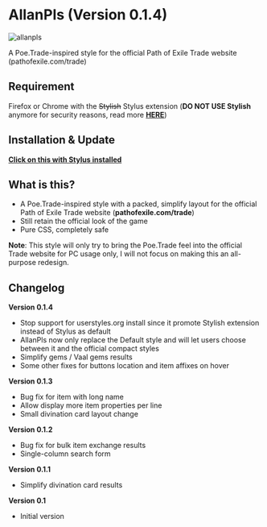 # AllanPls (Version 0.1.4)

![allanpls](https://user-images.githubusercontent.com/10634948/32416880-e5a4461a-c282-11e7-985d-630dc0869462.PNG)

A Poe.Trade-inspired style for the official Path of Exile Trade website (pathofexile.com/trade)

## Requirement

Firefox or Chrome with the ~~Stylish~~ Stylus extension (**DO NOT USE Stylish** anymore for security reasons, read more [**HERE**](https://robertheaton.com/2018/07/02/stylish-browser-extension-steals-your-internet-history/))

## Installation & Update

[**Click on this with Stylus installed**](https://raw.githubusercontent.com/survfate/AllanPls/master/allanpls_style.user.css)

## What is this?

- A Poe.Trade-inspired style with a packed, simplify layout for the official Path of Exile Trade website (**pathofexile.com/trade**)
- Still retain the official look of the game
- Pure CSS, completely safe

**Note**: This style will only try to bring the Poe.Trade feel into the official Trade website for PC usage only, I will not focus on making this an all-purpose redesign.

## Changelog

**Version 0.1.4**
- Stop support for userstyles.org install since it promote Stylish extension instead of Stylus as default
- AllanPls now only replace the Default style and will let users choose between it and the official compact styles
- Simplify gems / Vaal gems results
- Some other fixes for buttons location and item affixes on hover

**Version 0.1.3**
- Bug fix for item with long name
- Allow display more item properties per line
- Small divination card layout change

**Version 0.1.2**
- Bug fix for bulk item exchange results
- Single-column search form

**Version 0.1.1**
- Simplify divination card results

**Version 0.1**
- Initial version
